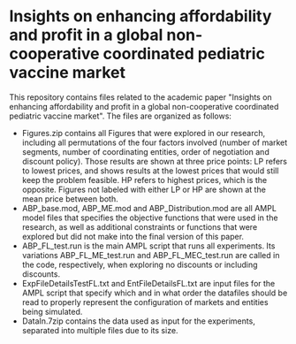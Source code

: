 # Insights on enhancing affordability and profit in a global non-cooperative coordinated pediatric vaccine market

This repository contains files related to the academic paper "Insights on enhancing affordability and profit in a global non-cooperative coordinated pediatric vaccine market".
The files are organized as follows:

- Figures.zip contains all Figures that were explored in our research, including all permutations of the four factors involved (number of market segments, number of coordinating entities, order of negotiation and discount policy). Those results are shown at three price points: LP refers to lowest prices, and shows results at the lowest prices that would still keep the problem feasible. HP refers to highest prices, which is the opposite. Figures not labeled with either LP or HP are shown at the mean price between both.
- ABP_base.mod, ABP_ME.mod and ABP_Distribution.mod are all AMPL model files that specifies the objective functions that were used in the research, as well as additional constraints or functions that were explored but did not make into the final version of this paper.
- ABP_FL_test.run is the main AMPL script that runs all experiments. Its variations ABP_FL_ME_test.run and ABP_FL_MEC_test.run are called in the code, respectively, when exploring no discounts or including discounts.
- ExpFileDetailsTestFL.txt and EntFileDetailsFL.txt are input files for the AMPL script that specify which and in what order the datafiles should be read to properly represent the configuration of markets and entities being simulated.
- DataIn.7zip contains the data used as input for the experiments, separated into multiple files due to its size.
